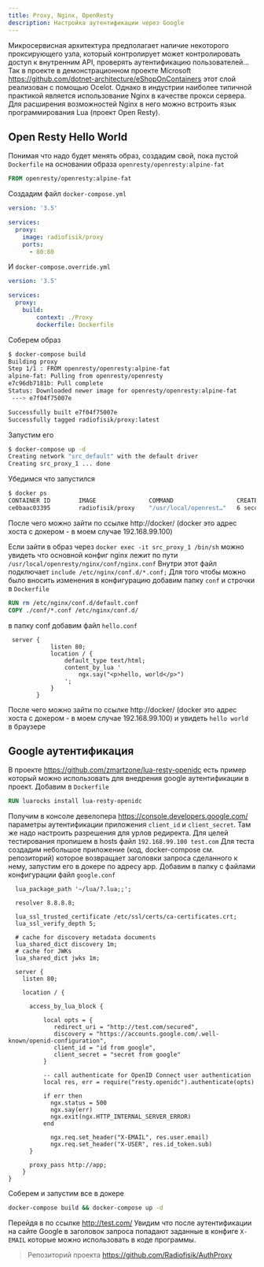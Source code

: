 ```yaml
---
title: Proxy, Nginx, OpenResty
description: Настройка аутентификации через Google
---
```


Микросервисная архитектура предполагает наличие некоторого проксирующего узла, который контролирует может контролировать доступ к внутренним API, проверять аутентификацию пользователей... Так в проекте  в демонстрационном проекте Microsoft  https://github.com/dotnet-architecture/eShopOnContainers этот слой реализован с помощью Ocelot. Однако в индустрии наиболее типичной практикой является использование Nginx в качестве прокси сервера. Для расширения возможностей Nginx в него можно встроить язык программирования Lua (проект Open Resty).

## Open Resty Hello World

Понимая что надо будет менять образ, создадим свой, пока пустой `Dockerfile` на основании образа `openresty/openresty:alpine-fat`

```dockerfile
FROM openresty/openresty:alpine-fat
```

Создадим файл `docker-compose.yml`

```yml
version: '3.5'

services:       
  proxy:
    image: radiofisik/proxy
    ports:
      - 80:80
```

И `docker-compose.override.yml`

```yml
version: '3.5'

services:       
  proxy:
    build:
        context: ./Proxy
        dockerfile: Dockerfile
```

Соберем образ 

```bash
$ docker-compose build
Building proxy
Step 1/1 : FROM openresty/openresty:alpine-fat
alpine-fat: Pulling from openresty/openresty
e7c96db7181b: Pull complete                                                                                             4d3219fa62f3: Pull complete                                                                                             d9569d5c915d: Pull complete                                                                                             8de440772a85: Pull complete                                                                                             37293d22edeb: Pull complete                                                                                             Digest: sha256:463a3b32d76bc18efbe0c7b9a73f942964b59537517c73a3d5b6cc9506f22d47
Status: Downloaded newer image for openresty/openresty:alpine-fat
 ---> e7f04f75007e

Successfully built e7f04f75007e
Successfully tagged radiofisik/proxy:latest
```

Запустим его 

```bash
$ docker-compose up -d
Creating network "src_default" with the default driver
Creating src_proxy_1 ... done    
```

Убедимся что запустился

```bash
$ docker ps
CONTAINER ID        IMAGE               COMMAND                  CREATED             STATUS              PORTS                NAMES
ce0baac03395        radiofisik/proxy    "/usr/local/openrest…"   6 seconds ago       Up 5 seconds        0.0.0.0:80->80/tcp   src_proxy_1

```

После чего можно зайти по ссылке http://docker/ (docker это адрес хоста с докером - в моем случае 192.168.99.100)

Если зайти в образ через `docker exec -it src_proxy_1 /bin/sh` можно увидеть что основной конфиг nginx лежит по пути ` /usr/local/openresty/nginx/conf/nginx.conf ` Внутри этот файл подключает `include /etc/nginx/conf.d/*.conf;` Для того чтобы можно было вносить изменения в конфигурацию добавим папку `conf` и строчки в `Dockerfile`
```dockerfile
RUN rm /etc/nginx/conf.d/default.conf
COPY ./conf/*.conf /etc/nginx/conf.d/ 
```
в папку conf добавим файл `hello.conf`

```nginx
 server {
			listen 80;
			location / {
				default_type text/html;
				content_by_lua '
					ngx.say("<p>hello, world</p>")
				';
			}
		}
```

После чего можно зайти по ссылке http://docker/ (docker это адрес хоста с докером - в моем случае 192.168.99.100) и увидеть `hello world ` в браузере

## Google аутентификация

В проекте https://github.com/zmartzone/lua-resty-openidc есть пример который можно использовать для внедрения google аутентификации в проект. Добавим в `Dockerfile`

```dockerfile
RUN luarocks install lua-resty-openidc
```

Получим в консоле девелопера https://console.developers.google.com/ параметры аутентификации приложения `client_id` и `client_secret`. Там же надо настроить разрешения для урлов редиректа. Для целей тестирования пропишем в hosts файл `192.168.99.100 test.com` Для теста создадим небольшое приложение (код, docker-compose см. репозиторий) которое возвращает заголовки запроса сделанного к нему, запустим его в докере по адресу app.  Добавим в папку с файлами конфигурации файл `google.conf`

```nginx
  lua_package_path '~/lua/?.lua;;';

  resolver 8.8.8.8;

  lua_ssl_trusted_certificate /etc/ssl/certs/ca-certificates.crt;
  lua_ssl_verify_depth 5;

  # cache for discovery metadata documents
  lua_shared_dict discovery 1m;
  # cache for JWKs
  lua_shared_dict jwks 1m;

  server {
    listen 80;

    location / {

      access_by_lua_block {
	  
          local opts = {
             redirect_uri = "http://test.com/secured",
             discovery = "https://accounts.google.com/.well-known/openid-configuration",
             client_id = "id from google",
             client_secret = "secret from google"
          }

          -- call authenticate for OpenID Connect user authentication
          local res, err = require("resty.openidc").authenticate(opts)

          if err then
            ngx.status = 500
            ngx.say(err)
            ngx.exit(ngx.HTTP_INTERNAL_SERVER_ERROR)
          end

			ngx.req.set_header("X-EMAIL", res.user.email)
			ngx.req.set_header("X-USER", res.id_token.sub)
      }

      proxy_pass http://app;
    }
}
```

Соберем и запустим все в докере 

```bash
docker-compose build && docker-compose up -d
```

Перейдя в по ссылке http://test.com/ Увидим что после аутентификации на сайте Google в заголовок запроса попадают заданные в конфиге `X-EMAIL` которые можно использовать в коде программы.



> Репозиторий проекта https://github.com/Radiofisik/AuthProxy